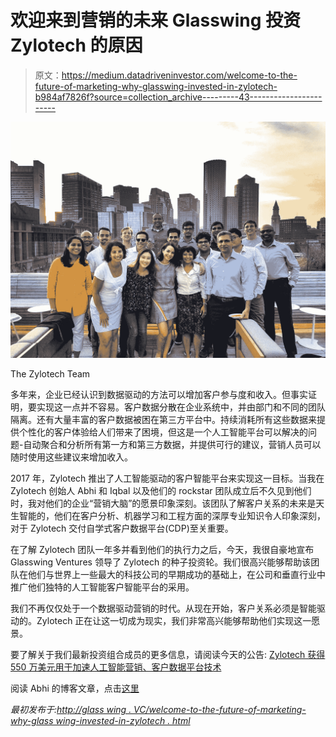# 欢迎来到营销的未来 Glasswing 投资 Zylotech 的原因

> 原文：<https://medium.datadriveninvestor.com/welcome-to-the-future-of-marketing-why-glasswing-invested-in-zylotech-b984af7826f?source=collection_archive---------43----------------------->

![](img/cc7ab5e7cb967fd008756ffb132db3d5.png)

The Zylotech Team

多年来，企业已经认识到数据驱动的方法可以增加客户参与度和收入。但事实证明，要实现这一点并不容易。客户数据分散在企业系统中，并由部门和不同的团队隔离。还有大量丰富的客户数据被困在第三方平台中。持续消耗所有这些数据来提供个性化的客户体验给人们带来了困境，但这是一个人工智能平台可以解决的问题-自动聚合和分析所有第一方和第三方数据，并提供可行的建议，营销人员可以随时使用这些建议来增加收入。

2017 年，Zylotech 推出了人工智能驱动的客户智能平台来实现这一目标。当我在 Zylotech 创始人 Abhi 和 Iqbal 以及他们的 rockstar 团队成立后不久见到他们时，我对他们的企业“营销大脑”的愿景印象深刻。该团队了解客户关系的未来是天生智能的，他们在客户分析、机器学习和工程方面的深厚专业知识令人印象深刻，对于 Zylotech 交付自学式客户数据平台(CDP)至关重要。

在了解 Zylotech 团队一年多并看到他们的执行力之后，今天，我很自豪地宣布 Glasswing Ventures 领导了 Zylotech 的种子投资轮。我们很高兴能够帮助该团队在他们与世界上一些最大的科技公司的早期成功的基础上，在公司和垂直行业中推广他们独特的人工智能客户智能平台的采用。

我们不再仅仅处于一个数据驱动营销的时代。从现在开始，客户关系必须是智能驱动的。Zylotech 正在让这一切成为现实，我们非常高兴能够帮助他们实现这一愿景。

要了解关于我们最新投资组合成员的更多信息，请阅读今天的公告: [Zylotech 获得 550 万美元用于加速人工智能营销、客户数据平台技术](https://www.zylotech.com/funding-announcement)

阅读 Abhi 的博客文章，点击[这里](https://www.zylotech.com/blog/zylotech-raises-5.5m-to-help-drive-the-customertech-revolution)

*最初发布于:*[*http://glass wing . VC/welcome-to-the-future-of-marketing-why-glass wing-invested-in-zylotech . html*](http://glasswing.vc/welcome-to-the-future-of-marketing-why-glasswing-invested-in-zylotech.html)